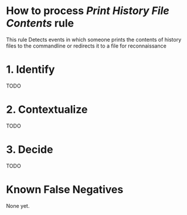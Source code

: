 # How to process *Print History File Contents* rule
This rule Detects events in which someone prints the contents of history files to the commandline or redirects it to a file for reconnaissance

# 1. Identify
TODO

# 2. Contextualize
TODO

# 3. Decide
TODO

# Known False Negatives
None yet.
